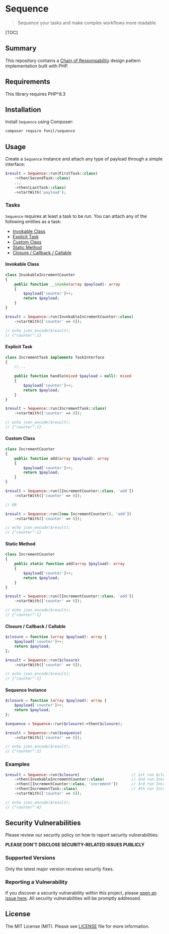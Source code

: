 # Sequence


> Sequence your tasks and make complex workflows more readable


[TOC]


## Summary

This repository contains a [Chain of Responsability](https://refactoring.guru/design-patterns/chain-of-responsibility) design pattern implementation built with PHP.

## Requirements

This library requires PHP^8.3

## Installation

Install `Sequence` using Composer:

```bash
composer require fonil/sequence
```

## Usage

Create a `Sequence` instance and attach any type of payload through a simple interface:

```php
$result = Sequence::run(FirstTask::class)
	->then(SecondTask::class)
    ...
	->then(LastTask::class)
	->startWith('payload');
```

### Tasks

`Sequence` requires at least a task to be run. You can attach any of the following entities as a task:

- [Invokable Class](#invokable-class)
- [Explicit Task](#explicit-task)
- [Custom Class](#custom-class)
- [Static Method](#static-method)
- [Closure / Callback / Callable](#closure--callback--callable)

#### Invokable Class

```php
class InvokableIncrementCounter
{
    public function __invoke(array $payload): array
    {
        $payload['counter']++;
        return $payload;
    }
}

$result = Sequence::run(InvokableIncrementCounter::class)
    ->startWith(['counter' => 0]);

// echo json_encode($result);
// {"counter":1}
```

#### Explicit Task

```php
class IncrementTask implements TaskInterface
{
	//...
    
    public function handle(mixed $payload = null): mixed
    {
        $payload['counter']++;
        return $payload;
    }
}

$result = Sequence::run(IncrementTask::class)
    ->startWith(['counter' => 0]);

// echo json_encode($result);
// {"counter":1}
```

#### Custom Class

```php
class IncrementCounter
{
    public function add(array $payload): array
    {
        $payload['counter']++;
        return $payload;
    }
}

$result = Sequence::run([IncrementCounter::class, 'add'])
    ->startWith(['counter' => 0]);

// OR

$result = Sequence::run([new IncrementCounter(), 'add'])
    ->startWith(['counter' => 0]);

// echo json_encode($result);
// {"counter":1}
```

#### Static Method

```php
class IncrementCounter
{
    public static function add(array $payload): array
    {
        $payload['counter']++;
        return $payload;
    }
}

$result = Sequence::run([IncrementCounter::class, 'add'])
    ->startWith(['counter' => 0]);

// echo json_encode($result);
// {"counter":1}
```

#### Closure / Callback / Callable

```php
$closure = function (array $payload): array {
    $payload['counter']++;
    return $payload;
};

$result = Sequence::run($closure)
    ->startWith(['counter' => 0]);

// echo json_encode($result);
// {"counter":1}
```

#### Sequence Instance

```php
$closure = function (array $payload): array {
    $payload['counter']++;
    return $payload;
};

$sequence = Sequence::run($closure)->then($closure);

$result = Sequence::run($sequence)
    ->startWith(['counter' => 0]);

// echo json_encode($result);
// {"counter":2}
```

### Examples

```php
$result = Sequence::run($closure)						// 1st run $closure 							=> $counter++
	->then(InvokableIncrementCounter::class)			// 2nd run InvokableIncrementCounter::__invoke	=> $counter++
	->then([IncrementCounter::class, 'increment'])		// 3rd run IncrementCounter::increment			=> $counter++
	->then(IncrementTask::class)						// 4th run IncrementTask::handle()				=> $counter++
	->startWith(['counter' => 0]);

// echo json_encode($result);
// {"counter":4}
```


## Security Vulnerabilities

Please review our security policy on how to report security vulnerabilities:

**PLEASE DON'T DISCLOSE SECURITY-RELATED ISSUES PUBLICLY**

### Supported Versions

Only the latest major version receives security fixes.

### Reporting a Vulnerability

If you discover a security vulnerability within this project, please [open an issue here](https://github.com/fonil/sequence/issues). All security vulnerabilities will be promptly addressed.

## License

The MIT License (MIT). Please see [LICENSE](./LICENSE) file for more information.
